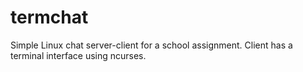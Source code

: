 termchat
========

Simple Linux chat server-client for a school assignment. Client has a terminal interface using ncurses.